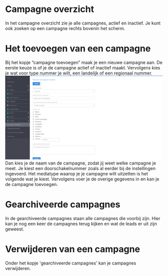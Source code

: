 <!-- TITLE: Campagnes -->
# Campagne overzicht
In het campagne overzicht zie je alle campagnes, actief en inactief. Je kunt ook zoeken op een campagne rechts bovenin het scherm. 
# Het toevoegen van een campagne
Bij het kopje “campagne toevoegen” maak je een nieuwe campagne aan. De eerste keuze is of je de campagne actief of inactief maakt. Vervolgens kies je wat voor type nummer je wilt, een landelijk of een regionaal nummer. 
![Campagne Toevoegen](/uploads/campagne-toevoegen.png "Campagne Toevoegen")
Dan kies je de naam van de campagne, zodat jij weet welke campagne je meet. Je kiest een doorschakelnummer zoals al eerder bij de instellingen ingevoerd. 
Het mediatype waarop je je campagne wilt uitzetten is het volgende wat je kiest. Vervolgens voer je de overige gegevens in en kan je de campagne toevoegen.
# Gearchiveerde campagnes
In de gearchiveerde campagnes staan alle campagnes die voorbij zijn. Hier kan je nog een keer de campagnes terug kijken en wat de leads er uit zijn geweest.

# Verwijderen van een campagne
Onder het kopje 'gearchiveerde campagnes' kan je campagnes verwijderen.

